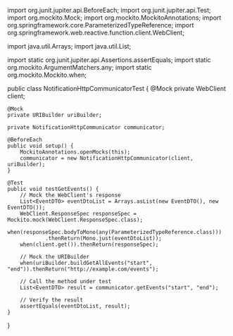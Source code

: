 import org.junit.jupiter.api.BeforeEach;
import org.junit.jupiter.api.Test;
import org.mockito.Mock;
import org.mockito.MockitoAnnotations;
import org.springframework.core.ParameterizedTypeReference;
import org.springframework.web.reactive.function.client.WebClient;

import java.util.Arrays;
import java.util.List;

import static org.junit.jupiter.api.Assertions.assertEquals;
import static org.mockito.ArgumentMatchers.any;
import static org.mockito.Mockito.when;

public class NotificationHttpCommunicatorTest {
    @Mock
    private WebClient client;

    @Mock
    private URIBuilder uriBuilder;

    private NotificationHttpCommunicator communicator;

    @BeforeEach
    public void setup() {
        MockitoAnnotations.openMocks(this);
        communicator = new NotificationHttpCommunicator(client, uriBuilder);
    }

    @Test
    public void testGetEvents() {
        // Mock the WebClient's response
        List<EventDTO> eventDtoList = Arrays.asList(new EventDTO(), new EventDTO());
        WebClient.ResponseSpec responseSpec = Mockito.mock(WebClient.ResponseSpec.class);
        when(responseSpec.bodyToMono(any(ParameterizedTypeReference.class)))
                .thenReturn(Mono.just(eventDtoList));
        when(client.get()).thenReturn(responseSpec);

        // Mock the URIBuilder
        when(uriBuilder.buildGetAllEvents("start", "end")).thenReturn("http://example.com/events");

        // Call the method under test
        List<EventDTO> result = communicator.getEvents("start", "end");

        // Verify the result
        assertEquals(eventDtoList, result);
    }
}
